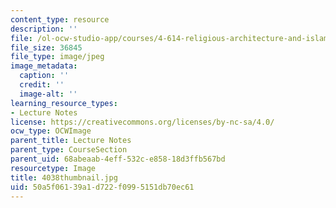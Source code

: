 ```yaml
---
content_type: resource
description: ''
file: /ol-ocw-studio-app/courses/4-614-religious-architecture-and-islamic-cultures-fall-2002/50a5f06139a1d722f0995151db70ec61_4038thumbnail.jpg
file_size: 36845
file_type: image/jpeg
image_metadata:
  caption: ''
  credit: ''
  image-alt: ''
learning_resource_types:
- Lecture Notes
license: https://creativecommons.org/licenses/by-nc-sa/4.0/
ocw_type: OCWImage
parent_title: Lecture Notes
parent_type: CourseSection
parent_uid: 68abeaab-4eff-532c-e858-18d3ffb567bd
resourcetype: Image
title: 4038thumbnail.jpg
uid: 50a5f061-39a1-d722-f099-5151db70ec61
---
```

